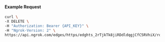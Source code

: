 <!-- Code generated for API Clients. DO NOT EDIT. -->

#### Example Request

```bash
curl \
-X DELETE \
-H "Authorization: Bearer {API_KEY}" \
-H "Ngrok-Version: 2" \
https://api.ngrok.com/edges/https/edghts_2rTjkTk8jiRDdldqgjCfC5RVhiX/routes/edghtsrt_2rTjkTXPH1PYTPlMMkvObvVmVDi/websocket_tcp_converter
```
